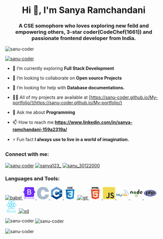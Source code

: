 <h1 align="center">Hi 👋, I'm Sanya Ramchandani</h1>
<h3 align="center">A CSE somophore who loves exploring new feild and empowering others, 3-star coder(CodeChef(1661)) and passionate frontend developer from India.</h3>

<p align="left"> <img src="https://komarev.com/ghpvc/?username=sanu-coder&label=Profile%20views&color=0e75b6&style=flat" alt="sanu-coder" /> </p>

<p align="left"> <a href="https://github.com/ryo-ma/github-profile-trophy"><img src="https://github-profile-trophy.vercel.app/?username=sanu-coder" alt="sanu-coder" /></a> </p>

- 🌱 I’m currently exploring **Full Stack Development**

- 👯 I’m looking to collaborate on **Open source Projects**

- 🤝 I’m looking for help with **Database documentations.**

- 👨‍💻 All of my projects are available at [https://sanu-coder.github.io/My-portfolio/](https://sanu-coder.github.io/My-portfolio/)

- 💬 Ask me about **Programming**

- 📫 How to reach me **https://www.linkedin.com/in/sanya-ramchandani-159a2319a/**

- ⚡ Fun fact **I always use to live in a world of imagination.**

<h3 align="left">Connect with me:</h3>
<p align="left">
<a href="https://dev.to/sanu-coder" target="blank"><img align="center" src="https://cdn.jsdelivr.net/npm/simple-icons@3.0.1/icons/dev-dot-to.svg" alt="sanu-coder" height="30" width="40" /></a>
<a href="https://www.codechef.com/users/sanya123_" target="blank"><img align="center" src="https://cdn.jsdelivr.net/npm/simple-icons@3.1.0/icons/codechef.svg" alt="sanya123_" height="30" width="40" /></a>
<a href="https://codeforces.com/profile/sanu_30122000" target="blank"><img align="center" src="https://cdn.jsdelivr.net/npm/simple-icons@3.0.1/icons/codeforces.svg" alt="sanu_30122000" height="30" width="40" /></a>
</p>

<h3 align="left">Languages and Tools:</h3>
<p align="left"> <a href="https://babeljs.io/" target="_blank"> <img src="https://www.vectorlogo.zone/logos/babeljs/babeljs-icon.svg" alt="babel" width="40" height="40"/> </a> <a href="https://getbootstrap.com" target="_blank"> <img src="https://raw.githubusercontent.com/devicons/devicon/master/icons/bootstrap/bootstrap-plain-wordmark.svg" alt="bootstrap" width="40" height="40"/> </a> <a href="https://www.cprogramming.com/" target="_blank"> <img src="https://raw.githubusercontent.com/devicons/devicon/master/icons/c/c-original.svg" alt="c" width="40" height="40"/> </a> <a href="https://www.w3schools.com/cpp/" target="_blank"> <img src="https://raw.githubusercontent.com/devicons/devicon/master/icons/cplusplus/cplusplus-original.svg" alt="cplusplus" width="40" height="40"/> </a> <a href="https://www.w3schools.com/css/" target="_blank"> <img src="https://raw.githubusercontent.com/devicons/devicon/master/icons/css3/css3-original-wordmark.svg" alt="css3" width="40" height="40"/> </a> <a href="https://git-scm.com/" target="_blank"> <img src="https://www.vectorlogo.zone/logos/git-scm/git-scm-icon.svg" alt="git" width="40" height="40"/> </a> <a href="https://www.w3.org/html/" target="_blank"> <img src="https://raw.githubusercontent.com/devicons/devicon/master/icons/html5/html5-original-wordmark.svg" alt="html5" width="40" height="40"/> </a> <a href="https://developer.mozilla.org/en-US/docs/Web/JavaScript" target="_blank"> <img src="https://raw.githubusercontent.com/devicons/devicon/master/icons/javascript/javascript-original.svg" alt="javascript" width="40" height="40"/> </a> <a href="https://www.mysql.com/" target="_blank"> <img src="https://raw.githubusercontent.com/devicons/devicon/master/icons/mysql/mysql-original-wordmark.svg" alt="mysql" width="40" height="40"/> </a> <a href="https://nodejs.org" target="_blank"> <img src="https://raw.githubusercontent.com/devicons/devicon/master/icons/nodejs/nodejs-original-wordmark.svg" alt="nodejs" width="40" height="40"/> </a> <a href="https://www.php.net" target="_blank"> <img src="https://raw.githubusercontent.com/devicons/devicon/master/icons/php/php-original.svg" alt="php" width="40" height="40"/> </a> <a href="https://reactjs.org/" target="_blank"> <img src="https://raw.githubusercontent.com/devicons/devicon/master/icons/react/react-original-wordmark.svg" alt="react" width="40" height="40"/> </a> <a href="https://www.adobe.com/products/xd.html" target="_blank"> <img src="https://cdn.worldvectorlogo.com/logos/adobe-xd.svg" alt="xd" width="40" height="40"/> </a> </p>

<p><img align="left" src="https://github-readme-stats.vercel.app/api/top-langs?username=sanu-coder&show_icons=true&locale=en&layout=compact" alt="sanu-coder" /></p>

<p>&nbsp;<img align="center" src="https://github-readme-stats.vercel.app/api?username=sanu-coder&show_icons=true&locale=en" alt="sanu-coder" /></p>

<p><img align="center" src="https://github-readme-streak-stats.herokuapp.com/?user=sanu-coder&" alt="sanu-coder" /></p>
